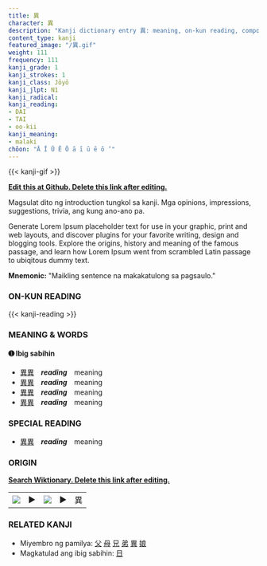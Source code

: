 ```yaml
---
title: 異
character: 異
description: "Kanji dictionary entry 異: meaning, on-kun reading, compounds, origin, related kanji"
content_type: kanji
featured_image: "/異.gif"
weight: 111
frequency: 111
kanji_grade: 1
kanji_strokes: 1
kanji_class: Jōyō
kanji_jlpt: N1
kanji_radical: 
kanji_reading: 
- DAI
- TAI
- oo-kii
kanji_meaning:
- malaki
chōon: "Ā Ī Ū Ē Ō ā ī ū ē ō ’"
---
```

[//]: # (Don't edit the line below. Kanji animated GIF code is automatically generated.)
{{< kanji-gif >}}

[//]: # (Edit below this line.)

**[Edit this at Github. Delete this link after editing.](https://github.com/tim0g/tim/tree/main/content/kanji/異/index.md)**

Magsulat dito ng introduction tungkol sa kanji. Mga opinions, impressions, suggestions, trivia, ang kung ano-ano pa.

Generate Lorem Ipsum placeholder text for use in your graphic, print and web layouts, and discover plugins for your favorite writing, design and blogging tools. Explore the origins, history and meaning of the famous passage, and learn how Lorem Ipsum went from scrambled Latin passage to ubiqitous dummy text.
 
**Mnemonic:** "Maikling sentence na makakatulong sa pagsaulo."

### ON-KUN READING

[//]: # (Don't edit the line below. ON-KUN READING code is automatically generated.)
{{< kanji-reading >}}

### MEANING & WORDS

#### ➊ **Ibig sabihin**
  - [異](../異)[異](../異)　***reading***　meaning
  - [異](../異)[異](../異)　***reading***　meaning
  - [異](../異)[異](../異)　***reading***　meaning
  - [異](../異)[異](../異)　***reading***　meaning

### SPECIAL READING
  - [異](../異)[異](../異)　***reading***　meaning

### ORIGIN

**[Search Wiktionary. Delete this link after editing.](https://wiktionary.org/wiki/異)**
<table class="kanji-table"><tr><td>
<img src="60px-異-bronze.svg.png">
</td><td>▶</td><td>
<img src="60px-異-oracle.svg.png">
</td><td>▶</td>
<td class="kanji-origin">異</td>
</tr></table>

### RELATED KANJI
- Miyembro ng pamilya: [父](../父) [母](../母) [兄](../兄) [弟](../弟) [異](../異) [娘](../娘)
- Magkatulad ang ibig sabihin: [日](../日)
